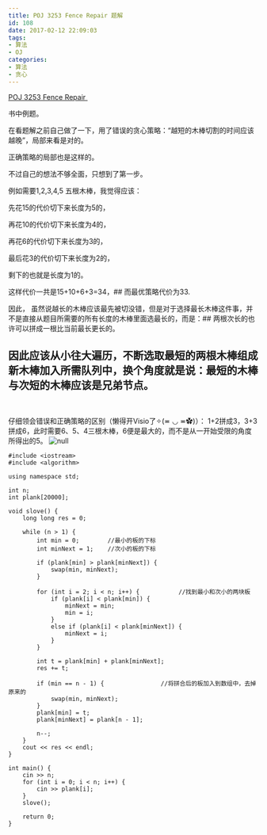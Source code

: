 ```yaml
---
title: POJ 3253 Fence Repair 题解
id: 108
date: 2017-02-12 22:09:03
tags:
- 算法
- OJ
categories:
- 算法
- 贪心
---
```


[POJ 3253 Fence Repair ](https://vjudge.net/problem/15032/origin)

书中例题。

在看题解之前自己做了一下，用了错误的贪心策略：“越短的木棒切割的时间应该越晚”，局部来看是对的。

正确策略的局部也是这样的。

不过自己的想法不够全面，只想到了第一步。

例如需要1,2,3,4,5 五根木棒，我觉得应该：

先花15的代价切下来长度为5的，

再花10的代价切下来长度为4的，

再花6的代价切下来长度为3的，

最后花3的代价切下来长度为2的，

剩下的也就是长度为1的。

这样代价一共是15+10+6+3=34，## 而最优策略代价为33.

因此， 虽然说越长的木棒应该最先被切没错，但是对于选择最长木棒这件事，并不是直接从题目所需要的所有长度的木棒里面选最长的，而是：## 两根次长的也许可以拼成一根比当前最长更长的。

## 因此应该从小往大遍历，不断选取最短的两根木棒组成新木棒加入所需队列中，换个角度就是说：最短的木棒与次短的木棒应该是兄弟节点。

&nbsp;

仔细领会错误和正确策略的区别（懒得开Visio了✧(≖ ◡ ≖✿)）：
1+2拼成3，3+3拼成6，此时需要6、5、4三根木棒，6便是最大的，而不是从一开始受限的角度所得出的5。
![null](http://images2015.cnblogs.com/blog/948557/201702/948557-20170208155223213-748890318.png)
&nbsp;
```
#include <iostream>
#include <algorithm>

using namespace std;

int n;
int plank[20000];

void slove() {
    long long res = 0;

    while (n > 1) {
        int min = 0;        //最小的板的下标 
        int minNext = 1;    //次小的板的下标 

        if (plank[min] > plank[minNext]) {
            swap(min, minNext);
        }

        for (int i = 2; i < n; i++) {           //找到最小和次小的两块板
            if (plank[i] < plank[min]) {
                minNext = min;
                min = i;
            }
            else if (plank[i] < plank[minNext]) {
                minNext = i;
            }
        }

        int t = plank[min] + plank[minNext];
        res += t;

        if (min == n - 1) {                //将拼合后的板加入到数组中，去掉原来的 
            swap(min, minNext); 
        }
        plank[min] = t;
        plank[minNext] = plank[n - 1];

        n--;         
    }
    cout << res << endl;
}

int main() {
    cin >> n;
    for (int i = 0; i < n; i++) {
        cin >> plank[i];
    }
    slove();

    return 0;    
}
```

&nbsp;
